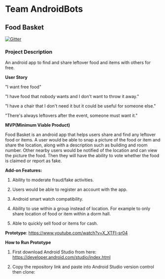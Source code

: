 # Team AndroidBots

## Food Basket

[![Gitter](https://badges.gitter.im/Join%20Chat.svg)](https://gitter.im/AndroidBots/Lobby?utm_source=badge&utm_medium=badge&utm_campaign=pr-badge&utm_content=badge)

### Project Description

An android app to find and share leftover food and items with others for free.

**User Story**

"I want free food"

"I have food that nobody wants and I don't want to throw it away."

"I have a chair that I don't need it but it could be useful for someone else."

"There's always leftovers after the event, someone must want it."

**MVP(Minimum Viable Product)**

Food Basket is an android app that helps users share and find any leftover food or items. A user would be able to snap a picture of the food or item and share the location, along with a description such as building and room number. Other nearby users would be notified of the location and can view the picture the food. Then they will have the ability to vote whether the food is claimed or report as fake.


**Add-on Features:**

1. Ability to moderate fraud/fake activities.

2. Users would be able to register an account with the app.

3. Android smart watch compatibility.

4. Ability to use within a group instead of location. For example to only share location of food or item within a dorm hall.

5. Able to quickly sell food or items for cash.


**Prototype**:
https://www.youtube.com/watch?v=X_XTFI-sr04

**How to Run Prototype**

1.	First download Android Studio from here: https://developer.android.com/studio/index.html

2.	Copy the repository link and paste into Android Studio version control then clone:


